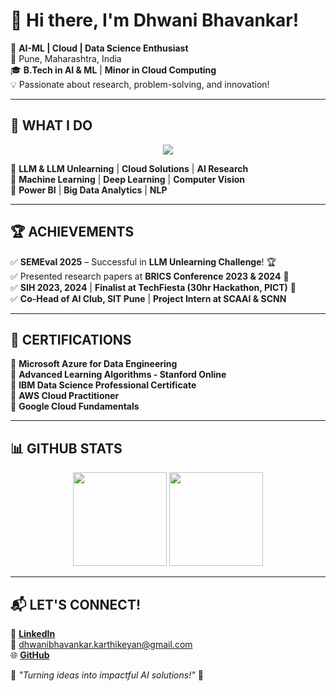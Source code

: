 

# **👋 Hi there, I'm Dhwani Bhavankar!**  

🚀 **AI-ML | Cloud | Data Science Enthusiast**  
📍 Pune, Maharashtra, India  
🎓 **B.Tech in AI & ML** | **Minor in Cloud Computing**  
💡 Passionate about research, problem-solving, and innovation!  

---

## **🚀 WHAT I DO**  
<p align="center">
  <img src="https://readme-typing-svg.herokuapp.com?font=Fira+Code&weight=500&size=22&pause=10&color=F70000&center=true&vCenter=true&width=500&lines=AI+Engineer;Cloud+Engineer;Data+Scientist;ML+Researcher">
</p>  

🔹 **LLM & LLM Unlearning** | **Cloud Solutions** | **AI Research**  
🔹 **Machine Learning** | **Deep Learning** | **Computer Vision**  
🔹 **Power BI** | **Big Data Analytics** | **NLP**  

---

## **🏆 ACHIEVEMENTS**  

✅ **SEMEval 2025** – Successful in **LLM Unlearning Challenge**! 🏆  
✅ Presented research papers at **BRICS Conference 2023 & 2024** 📜  
✅ **SIH 2023, 2024** | **Finalist at TechFiesta (30hr Hackathon, PICT)** 🏅  
✅ **Co-Head of AI Club, SIT Pune** | **Project Intern at SCAAI & SCNN**  

---

## **📜 CERTIFICATIONS**  

🔹 **Microsoft Azure for Data Engineering**  
🔹 **Advanced Learning Algorithms - Stanford Online**  
🔹 **IBM Data Science Professional Certificate**  
🔹 **AWS Cloud Practitioner**  
🔹 **Google Cloud Fundamentals**  

---

## **📊 GITHUB STATS**  
<p align="center">
  <img src="https://github-readme-stats.vercel.app/api?username=DhwaniBhavankarKarthikeyan&show_icons=true&theme=radical" height="150">
  <img src="https://github-readme-stats.vercel.app/api/top-langs/?username=DhwaniBhavankarKarthikeyan&layout=compact&theme=radical" height="150">
</p>  

---

## **📬 LET'S CONNECT!**  

🔗 [**LinkedIn**](https://www.linkedin.com/in/dhwani-bhavankar)  
📧 dhwanibhavankar.karthikeyan@gmail.com  
🌐 [**GitHub**](https://github.com/DhwaniBhavankarKarthikeyan)  

📌 *"Turning ideas into impactful AI solutions!"* 🚀  
